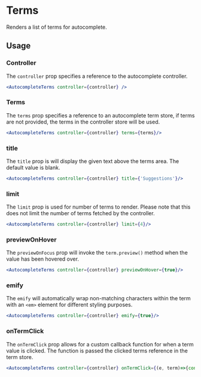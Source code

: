 # Terms

Renders a list of terms for autocomplete. 

## Usage

### Controller

The `controller` prop specifies a reference to the autocomplete controller.

```jsx
<AutocompleteTerms controller={controller} />
```

### Terms

The `terms` prop specifies a reference to an autocomplete term store, if terms are not provided, the terms in the controller store will be used. 

```jsx
<AutocompleteTerms controller={controller} terms={terms}/>
```

### title

The `title` prop is will display the given text above the terms area. The default value is blank. 

```jsx
<AutocompleteTerms controller={controller} title={'Suggestions'}/>
```

### limit

The `limit` prop is used for number of terms to render. Please note that this does not limit the number of terms fetched by the controller.  

```jsx
<AutocompleteTerms controller={controller} limit={4}/>
```

### previewOnHover

The `previewOnFocus` prop will invoke the `term.preview()` method when the value has been hovered over.

```jsx
<AutocompleteTerms controller={controller} previewOnHover={true}/>
```

### emify

The `emify` will automatically wrap non-matching characters within the term with an `<em>` element for different styling purposes. 

```jsx
<AutocompleteTerms controller={controller} emify={true}/>
```

### onTermClick

The `onTermClick` prop allows for a custom callback function for when a term value is clicked. The function is passed the clicked terms reference in the term store. 

```jsx
<AutocompleteTerms controller={controller} onTermClick={(e, term)=>{console.log(e, term)}}/>
```
